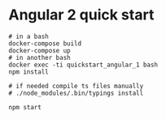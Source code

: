 Angular 2 quick start
=====================

```
# in a bash
docker-compose build
docker-compose up
# in another bash
docker exec -ti quickstart_angular_1 bash
npm install

# if needed compile ts files manually
# ./node_modules/.bin/typings install

npm start
```
